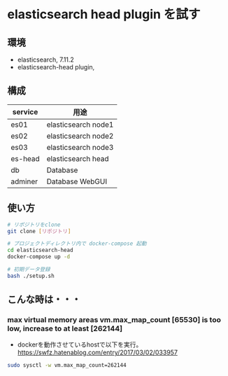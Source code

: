 elasticsearch head plugin を試す
==============================


環境
----------

* elasticsearch, 7.11.2
* elasticsearch-head plugin,


構成
----------

| service | 用途                |
|---------|---------------------|
| es01    | elasticsearch node1 |
| es02    | elasticsearch node2 |
| es03    | elasticsearch node3 |
| es-head | elasticsearch head  |
| db      | Database            |
| adminer | Database WebGUI     |


使い方
----------

```bash
# リポジトリをclone
git clone [リポジトリ]

# プロジェクトディレクトリ内で docker-compose 起動
cd elasticsearch-head
docker-compose up -d

# 初期データ登録
bash ./setup.sh
```


こんな時は・・・
----------

### max virtual memory areas vm.max_map_count [65530] is too low, increase to at least [262144]

* dockerを動作させているhostで以下を実行。
https://swfz.hatenablog.com/entry/2017/03/02/033957

```bash
sudo sysctl -w vm.max_map_count=262144
```

